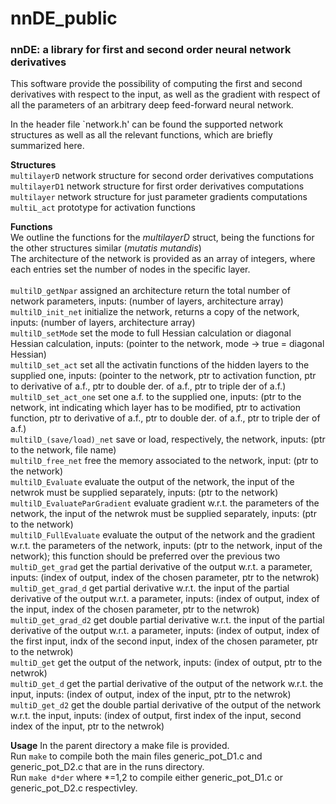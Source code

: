 # nnDE_public

<h3> nnDE: a library for first and second order neural network derivatives</h3>

This software provide the possibility of computing the first and second derivatives with respect to the input, as well as the gradient with respect of all the parameters of an arbitrary deep feed-forward neural network.

In the header file `network.h' can be found the supported network structures as well as all the relevant functions, which are briefly summarized here.

**Structures** <br>
<code>multilayerD</code> network structure for second order derivatives computations<br>
<code>multilayerD1</code> network structure for first order derivatives computations<br>
<code>multilayer</code> network structure for just parameter gradients computations<br>
<code>multiL_act</code> prototype for activation functions<br>

**Functions**<br>
We outline the functions for the *multilayerD* struct, being the functions for the other structures similar (*mutatis mutandis*)<br>
The architecture of the network is provided as an array of integers, where each entries set the number of nodes in the specific layer.<br><br>
<code>multilD_getNpar</code> assigned an architecture return the total number of network parameters, inputs: (number of  layers, architecture array)<br>
<code>multilD_init_net</code> initialize the network, returns a copy of the network, inputs: (number of layers, architecture array)<br>
<code>multilD_setMode</code> set the mode to full Hessian calculation or diagonal Hessian calculation, inputs: (pointer to the network, mode -> true = diagonal Hessian)<br>
<code>multilD_set_act</code> set all the activatin functions of the hidden layers to the supplied one, inputs: (pointer to the network, ptr to activation function, ptr to derivative of a.f., ptr to double der. of a.f., ptr to triple der of a.f.)<br>
<code>multilD_set_act_one</code> set one  a.f. to the supplied one, inputs: (ptr to the network, int indicating which layer has to be modified, ptr to activation function, ptr to derivative of a.f., ptr to double der. of a.f., ptr to triple der of a.f.)<br>
<code>multilD_(save/load)_net</code> save or load, respectively, the network, inputs: (ptr to the network, file name)<br>
<code>multilD_free_net</code> free the memory associated to the network, input: (ptr to the network)<br>
<code>multilD_Evaluate</code> evaluate the output of the network, the input of the netwrok must be supplied separately, inputs: (ptr to the network)<br>
<code>multilD_EvaluateParGradient</code> evaluate gradient w.r.t. the parameters of the network, the input of the netwrok must be supplied separately, inputs: (ptr to the network)<br>
<code>multilD_FullEvaluate</code> evaluate the output of the network and the gradient w.r.t. the parameters of the network, inputs: (ptr to the network, input of the network); this function should be preferred over the previous two<br>
<code>multiD_get_grad</code> get the partial derivative of the output w.r.t. a parameter, inputs: (index of output, index of the chosen parameter, ptr to the netwrok)<br>
<code>multiD_get_grad_d</code> get partial derivative w.r.t. the input of the partial derivative of the output w.r.t. a parameter, inputs: (index of output, index of the input, index of the chosen parameter, ptr to the netwrok)<br>
<code>multiD_get_grad_d2</code> get double partial derivative w.r.t. the input of the partial derivative of the output w.r.t. a parameter, inputs: (index of output, index of the first input, indx of the second input, index of the chosen parameter, ptr to the netwrok)<br>
<code>multiD_get</code> get the output of the network, inputs: (index of output, ptr to the netwrok)<br>
<code>multiD_get_d</code> get the partial derivative of the output of the network w.r.t. the input, inputs: (index of output, index of the input, ptr to the netwrok)<br>
<code>multiD_get_d2</code> get the double partial derivative of the output of the network w.r.t. the input, inputs: (index of output, first index of the input, second index of the input, ptr to the netwrok)<br>

**Usage**
In the parent directory a make file is provided.<br> 
Run <code>make</code> to compile both the main files generic_pot_D1.c and generic_pot_D2.c that are in the runs directory.<br>
Run <code>make d*der</code> where *=1,2 to compile either generic_pot_D1.c or generic_pot_D2.c respectivley.<br>